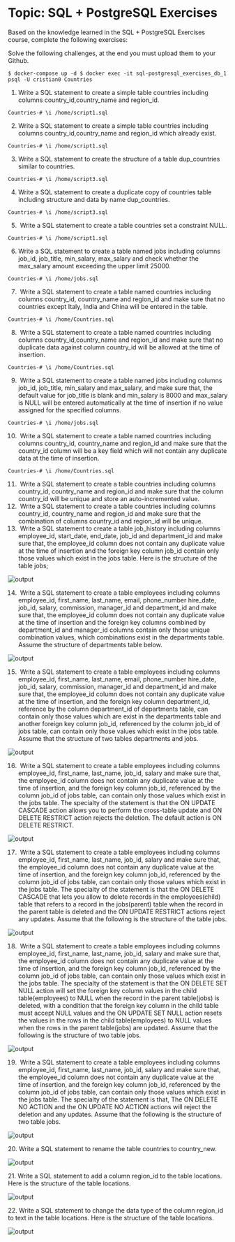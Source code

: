 # Topic:​ SQL + PostgreSQL Exercises
Based on the knowledge learned in the SQL + PostgreSQL Exercises
course, complete the following exercises:

Solve the following challenges, at the end you must upload them to
your Github.

`
$ docker-compose up -d
$ docker exec -it sql-postgresql_exercises_db_1 psql -U cristian0 Countries
`

1. Write a SQL statement to create a simple table countries including columns
country_id,country_name and region_id.

`Countries-# \i /home/script1.sql`

2. Write a SQL statement to create a simple table countries including columns
country_id,country_name and region_id which already exist.

`Countries-# \i /home/script1.sql`

3. Write a SQL statement to create the structure of a table dup_countries
similar to countries.

`Countries-# \i /home/script3.sql`

4. Write a SQL statement to create a duplicate copy of countries table
including structure and data by name dup_countries.

`Countries-# \i /home/script3.sql`

5. ​ Write a SQL statement to create a table countries set a constraint NULL.

`Countries-# \i /home/script1.sql`

6. Write a SQL statement to create a table named jobs including columns
job_id, job_title, min_salary, max_salary and check whether the max_salary
amount exceeding the upper limit 25000.

`Countries-# \i /home/jobs.sql`

7. ​ Write a SQL statement to create a table named countries including columns
country_id, country_name and region_id and make sure that no countries
except Italy, India and China will be entered in the table.

`Countries-# \i /home/Countries.sql`

8. ​ Write a SQL statement to create a table named countries including columns
country_id,country_name and region_id and make sure that no duplicate data
against column country_id will be allowed at the time of insertion.

`Countries-# \i /home/Countries.sql`

9. ​ Write a SQL statement to create a table named jobs including columns
job_id, job_title, min_salary and max_salary, and make sure that, the default
value for job_title is blank and min_salary is 8000 and max_salary is NULL will
be entered automatically at the time of insertion if no value assigned for the
specified columns.

`Countries-# \i /home/jobs.sql`

10. ​ Write a SQL statement to create a table named countries including
columns country_id, country_name and region_id and make sure that the
country_id column will be a key field which will not contain any duplicate data
at the time of insertion.

`Countries-# \i /home/Countries.sql`

11. ​ Write a SQL statement to create a table countries including columns
country_id, country_name and region_id and make sure that the column
country_id will be unique and store an auto-incremented value.
12. ​ Write a SQL statement to create a table countries including columns
country_id, country_name and region_id and make sure that the combination
of columns country_id and region_id will be unique.
13. ​ Write a SQL statement to create a table job_history including columns
employee_id, start_date, end_date, job_id and department_id and make sure
that, the employee_id column does not contain any duplicate value at the time
of insertion and the foreign key column job_id contain only those values which
exist in the jobs table.
Here is the structure of the table jobs;

![output](./images/pic0.png)

14. ​ Write a SQL statement to create a table employees including columns
employee_id, first_name, last_name, email, phone_number hire_date, job_id,
salary, commission, manager_id and department_id and make sure that, the
employee_id column does not contain any duplicate value at the time of
insertion and the foreign key columns combined by department_id and
manager_id columns contain only those unique combination values, which
combinations exist in the departments table.
Assume the structure of departments table below.

![output](./images/pic1.png)

15. ​ Write a SQL statement to create a table employees including columns
employee_id, first_name, last_name, email, phone_number hire_date, job_id,
salary, commission, manager_id and department_id and make sure that, the 
employee_id column does not contain any duplicate value at the time of
insertion, and the foreign key column department_id, reference by the column
department_id of departments table, can contain only those values which are
exist in the departments table and another foreign key column job_id,
referenced by the column job_id of jobs table, can contain only those values
which exist in the jobs table.
Assume that the structure of two tables departments and jobs.

![output](./images/pic2.png)

16. ​ Write a SQL statement to create a table employees including columns
employee_id, first_name, last_name, job_id, salary and make sure that, the
employee_id column does not contain any duplicate value at the time of
insertion, and the foreign key column job_id, referenced by the column job_id
of jobs table, can contain only those values which exist in the jobs table. The
specialty of the statement is that the ON UPDATE CASCADE action allows
you to perform the cross-table update and ON DELETE RESTRICT action
rejects the deletion. The default action is ON DELETE RESTRICT.

![output](./images/pic3.png)

17. ​ Write a SQL statement to create a table employees including columns
employee_id, first_name, last_name, job_id, salary and make sure that, the
employee_id column does not contain any duplicate value at the time of
insertion, and the foreign key column job_id, referenced by the column job_id
of jobs table, can contain only those values which exist in the jobs table. The
specialty of the statement is that the ON DELETE CASCADE that lets you
allow to delete records in the employees(child) table that refers to a record in
the jobs(parent) table when the record in the parent table is deleted and the
ON UPDATE RESTRICT actions reject any updates.
Assume that the following is the structure of the table jobs.

![output](./images/pic4.png)

18. ​ Write a SQL statement to create a table employees including columns
employee_id, first_name, last_name, job_id, salary and make sure that, the
employee_id column does not contain any duplicate value at the time of
insertion, and the foreign key column job_id, referenced by the column job_id
of jobs table, can contain only those values which exist in the jobs table. The
specialty of the statement is that the ON DELETE SET NULL action will set
the foreign key column values in the child table(employees) to NULL when the
record in the parent table(jobs) is deleted, with a condition that the foreign key
column in the child table must accept NULL values and the ON UPDATE SET
NULL action resets the values in the rows in the child table(employees) to
NULL values when the rows in the parent table(jobs) are updated.
Assume that the following is the structure of two table jobs.

![output](./images/pic5.png)

19. ​ Write a SQL statement to create a table employees including columns
employee_id, first_name, last_name, job_id, salary and make sure that, the
employee_id column does not contain any duplicate value at the time of
insertion, and the foreign key column job_id, referenced by the column job_id
of jobs table, can contain only those values which exist in the jobs table. The
specialty of the statement is that, The ON DELETE NO ACTION and the ON
UPDATE NO ACTION actions will reject the deletion and any updates.
Assume that the following is the structure of two table jobs.

![output](./images/pic6.png)

20.​ Write a SQL statement to rename the table countries to country_new.

![output](./images/pic7.png)

21.​ Write a SQL statement to add a column region_id to the table locations.
Here is the structure of the table locations.

![output](./images/pic8.png)

22.​ Write a SQL statement to change the data type of the column region_id to
text in the table locations.
Here is the structure of the table locations.

![output](./images/pic9.png)
